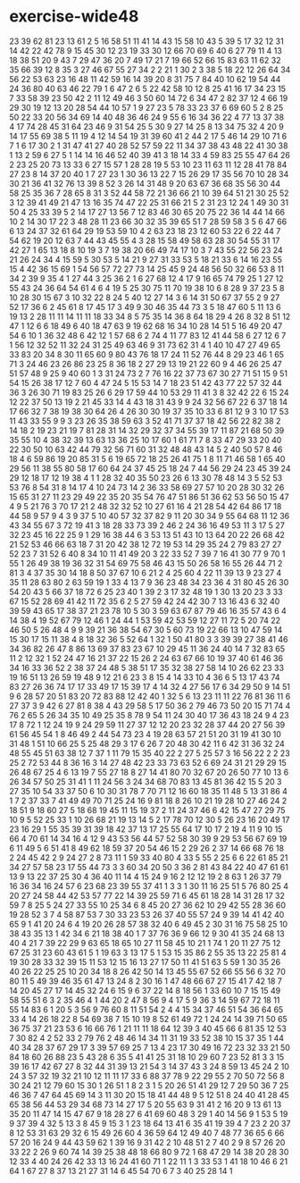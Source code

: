 # exercise-wide48
23
39
62
81
23
13
61
2
5
16
58
51
11
41
14
43
15
58
10
43
5
39
5
17
32
12
31
14
42
22
42
78
9
15
45
30
12
23
19
33
30
12
66
70
69
6
40
6
27
79
11
4
13
18
38
51
20
9
43
7
29
47
36
20
7
49
17
21
7
19
66
52
66
15
83
63
11
62
32
35
66
39
12
8
35
3
27
46
67
55
27
34
2
2
21
1
30
2
3
38
5
18
22
12
26
64
34
56
22
53
63
23
16
48
11
42
59
16
14
39
20
8
31
75
7
84
40
10
62
19
54
44
24
36
80
40
63
46
22
79
1
6
47
2
6
5
22
42
58
10
12
8
25
41
16
17
34
23
15
7
33
58
39
23
50
42
2
11
12
49
46
3
50
60
14
72
6
34
47
2
82
37
12
4
66
19
29
30
19
12
13
20
28
54
44
10
57
1
9
27
23
5
78
33
23
37
6
69
60
5
2
8
25
50
22
33
20
56
34
69
14
40
48
36
46
24
9
55
6
16
34
36
22
4
77
13
37
38
4
17
74
28
45
31
64
23
46
9
31
54
25
5
30
9
27
14
25
8
13
34
75
32
4
20
9
14
17
55
69
38
5
11
19
4
12
14
54
19
31
39
60
41
2
44
2
17
5
46
14
29
10
71
6
7
1
6
17
30
2
1
31
47
41
27
40
28
52
57
59
22
11
34
37
38
43
48
22
41
30
38
1
13
2
59
6
27
5
1
14
14
16
46
52
40
39
41
3
18
14
33
4
59
83
25
55
47
64
26
2
23
25
20
73
13
33
6
27
15
57
1
28
28
19
5
53
10
23
11
63
11
12
28
41
78
84
27
23
8
14
37
20
40
1
7
27
23
1
30
36
13
22
7
15
26
29
17
35
56
70
10
28
34
30
21
36
41
32
76
13
39
8
52
3
26
14
31
48
9
20
63
67
36
68
35
56
30
44
58
25
35
36
7
28
65
8
31
3
52
44
58
72
21
36
66
21
10
39
64
51
21
30
25
52
3
12
39
41
49
21
47
13
16
35
74
47
22
25
31
66
21
5
2
31
23
12
24
1
49
30
31
50
4
25
33
39
5
2
14
17
27
13
56
7
12
83
46
30
65
20
75
22
36
14
44
14
66
10
2
14
30
17
22
3
48
28
11
23
66
30
32
35
39
65
51
7
28
59
58
3
5
6
47
66
6
13
24
37
32
61
64
29
19
53
59
10
4
2
63
23
18
23
12
60
53
22
6
22
44
7
54
62
19
20
12
63
7
44
43
45
55
4
3
28
15
58
49
58
63
28
30
54
55
31
17
42
27
1
65
13
18
8
10
19
3
7
19
38
20
66
49
74
17
10
3
7
43
55
22
56
23
24
21
26
24
34
4
15
59
5
30
53
5
14
21
9
27
31
33
53
5
18
21
33
6
14
16
23
55
15
4
42
36
15
69
1
54
56
57
72
27
73
14
25
45
9
24
48
56
50
32
66
53
8
11
34
2
39
9
35
4
1
27
44
3
25
36
2
1
6
27
68
12
4
17
9
16
65
74
79
25
1
27
12
55
43
24
36
64
54
61
4
6
4
19
5
25
30
75
11
70
19
38
10
6
8
28
9
37
23
5
8
10
28
30
15
67
3
10
32
22
8
24
5
40
12
27
14
3
6
14
31
50
67
37
55
2
9
27
52
17
36
6
2
45
61
8
17
45
17
3
49
9
30
46
35
44
73
3
5
18
47
60
5
11
13
6
19
13
2
28
11
11
14
11
11
18
33
34
8
5
75
35
14
36
8
64
18
29
4
26
8
32
8
51
12
47
1
12
6
6
18
49
6
40
18
47
63
9
19
62
68
16
34
10
28
14
51
5
16
49
20
47
54
6
10
1
36
32
48
6
42
12
1
57
68
6
2
74
4
11
77
83
12
41
44
58
6
27
12
6
7
1
56
12
32
52
11
32
24
31
25
49
63
46
9
31
73
62
31
4
1
40
10
47
27
49
65
33
83
20
34
8
30
11
65
60
9
80
43
76
18
17
24
11
52
76
44
8
29
23
46
1
65
71
3
24
46
23
26
86
23
25
8
36
18
2
27
29
13
19
21
22
60
9
4
46
26
25
47
51
57
48
9
25
9
40
60
1
3
31
24
73
2
7
76
16
22
37
73
67
30
27
71
51
15
9
51
54
15
26
38
17
12
7
60
4
47
24
5
15
53
14
7
18
23
51
42
43
77
22
57
32
44
36
3
26
30
71
19
83
25
26
6
29
17
59
44
10
53
29
11
41
3
8
32
42
22
6
15
24
12
22
37
50
13
19
2
21
45
33
14
4
43
18
31
43
9
9
24
32
56
67
22
6
37
18
14
17
66
32
7
38
19
38
30
64
26
4
26
30
30
19
37
35
10
33
6
81
12
9
3
10
17
53
11
43
33
55
9
9
3
23
26
35
38
59
63
3
52
41
71
37
37
18
42
56
22
82
38
2
14
18
2
19
23
21
19
7
81
28
31
14
32
29
32
37
34
55
39
17
11
87
21
68
50
39
35
55
10
4
38
32
39
13
63
13
36
25
10
17
60
1
61
71
7
8
33
47
29
33
20
40
22
30
50
10
63
42
44
79
32
56
71
60
31
32
48
48
43
14
5
2
40
50
57
8
46
18
4
6
59
86
19
20
85
31
5
6
19
65
72
18
25
26
41
75
1
8
11
71
46
58
1
65
40
29
56
11
38
55
80
58
17
60
64
24
37
45
25
18
24
7
44
56
29
24
23
45
39
24
29
12
18
17
12
19
38
4
1
1
28
32
40
35
50
23
26
6
13
30
78
48
14
3
5
52
53
53
76
8
54
31
8
14
17
4
10
24
73
14
2
36
33
58
69
27
57
10
20
28
30
32
26
15
65
31
27
11
23
29
49
22
35
20
35
54
76
47
51
86
51
36
62
53
56
50
15
47
4
9
5
21
76
3
70
17
21
2
48
32
32
52
10
27
61
16
4
21
28
54
42
64
86
17
18
44
58
9
57
9
4
3
9
37
5
10
40
57
32
37
82
9
11
20
30
34
9
55
64
68
11
12
36
43
34
55
67
3
72
19
41
3
18
28
33
73
39
2
46
2
24
36
16
49
53
11
3
17
5
27
32
23
45
16
22
25
9
1
29
16
38
44
6
3
53
13
51
43
10
13
64
20
22
26
68
42
21
52
53
46
66
63
18
7
31
20
42
38
12
72
19
53
14
29
35
24
2
79
83
27
27
52
23
7
31
52
6
40
8
34
10
11
41
49
20
3
22
33
52
7
39
7
16
41
30
77
9
70
1
55
1
26
49
38
19
36
32
31
54
69
75
58
46
43
15
50
26
58
16
55
26
44
71
2
81
3
4
37
35
30
14
18
8
50
37
67
10
6
21
2
4
25
60
4
22
11
39
13
9
23
27
4
35
11
28
63
80
2
63
59
19
1
33
4
13
7
9
36
23
48
34
23
36
4
31
80
45
26
30
54
20
43
5
66
37
18
72
6
25
23
40
1
39
2
3
17
32
48
19
1
30
13
20
23
3
33
67
15
52
28
69
41
42
11
72
35
6
2
5
27
59
42
24
42
30
7
13
16
43
6
32
40
39
59
43
65
17
38
37
21
23
78
10
5
30
3
59
63
67
87
79
46
16
35
57
43
6
4
14
38
4
19
52
67
79
12
46
1
24
44
1
53
59
42
53
59
12
27
11
72
5
20
74
22
46
50
5
26
48
4
9
9
39
21
36
38
54
67
30
5
60
73
19
22
66
13
10
47
59
14
15
30
17
15
11
38
4
8
18
32
36
5
52
64
1
32
1
50
41
80
3
3
39
39
27
38
41
46
34
36
82
26
47
8
86
13
69
37
83
23
67
10
29
45
11
36
24
40
14
7
32
83
65
11
2
12
32
1
52
24
47
16
21
37
22
15
26
2
24
63
67
66
10
19
37
40
61
46
36
34
16
33
36
52
2
38
37
24
48
5
38
51
17
35
32
38
27
58
14
10
26
62
23
33
19
16
51
13
26
59
19
48
9
12
21
6
23
3
8
15
4
14
33
10
4
36
6
5
13
17
43
74
83
27
26
36
74
17
17
33
49
17
15
39
17
4
14
32
4
27
56
17
6
34
29
50
9
14
51
9
6
28
57
20
51
83
20
72
83
88
12
42
40
1
32
5
6
13
23
11
11
22
76
81
36
11
6
27
37
3
9
42
6
27
81
8
38
4
43
29
58
5
17
50
36
2
79
46
73
50
20
15
71
74
4
76
2
65
5
26
34
35
10
49
25
35
8
78
9
54
11
24
30
40
17
36
43
18
24
9
4
23
17
8
72
1
12
24
19
9
24
29
59
11
27
37
12
12
20
23
32
28
37
44
20
27
56
39
61
56
45
54
1
8
46
49
2
44
54
73
23
4
19
28
63
57
21
51
20
31
19
41
30
10
31
48
1
51
10
66
25
5
25
48
29
3
17
6
26
7
20
48
30
42
11
6
42
31
36
32
24
48
55
45
51
63
38
12
7
37
1
11
79
15
35
40
22
2
27
5
25
57
3
16
56
22
2
2
23
25
2
72
53
44
8
36
16
3
14
27
48
42
23
33
73
63
52
6
69
24
31
21
29
29
15
26
48
67
25
4
6
13
19
7
55
27
18
8
27
14
41
80
70
32
67
20
26
50
77
10
13
6
26
34
57
50
25
31
41
1
11
24
56
3
24
34
68
70
83
13
45
81
36
42
15
5
20
3
27
35
10
54
33
37
50
6
10
30
31
78
7
70
71
12
16
60
18
35
11
48
5
13
31
86
4
1
7
2
37
33
7
41
49
49
70
71
25
24
16
9
81
18
8
26
10
21
19
28
10
27
46
24
2
18
51
9
18
60
27
5
18
68
19
45
11
15
19
37
2
11
24
37
46
6
42
15
47
27
29
75
10
9
5
52
25
33
1
10
26
68
21
19
13
14
5
2
17
78
70
12
30
5
26
23
16
20
49
17
23
16
29
1
55
35
39
31
39
18
42
37
13
17
25
55
64
17
10
17
2
19
4
11
9
10
15
66
4
70
61
14
34
16
4
12
9
43
53
56
44
57
52
58
30
39
9
29
53
56
67
69
19
6
11
49
5
6
51
41
8
49
62
18
59
37
20
54
46
15
2
29
26
2
37
14
66
68
76
18
2
24
45
42
2
9
24
27
2
8
73
11
1
59
33
40
80
4
33
5
55
2
25
6
6
22
61
85
21
34
27
57
58
23
17
55
44
73
3
3
60
34
20
50
3
36
2
81
43
84
22
40
47
61
61
13
9
13
22
37
25
30
4
36
40
11
14
4
15
24
9
16
2
12
12
19
2
8
63
1
26
37
79
16
36
34
16
24
57
6
23
68
23
39
55
37
41
1
3
3
1
30
11
16
25
51
5
76
80
25
4
20
27
24
58
44
42
53
57
77
22
14
39
25
59
71
6
45
61
18
28
14
31
28
17
32
59
7
8
25
5
24
27
33
55
10
25
34
6
8
45
20
27
36
62
10
29
42
55
28
36
60
19
28
52
3
7
4
58
87
53
7
30
33
23
53
26
37
40
55
57
24
9
39
14
41
42
40
65
9
1
41
20
24
6
4
19
20
26
28
57
38
32
40
6
49
45
2
30
31
16
75
58
25
10
38
43
35
13
1
42
34
6
21
18
38
40
1
7
37
76
36
9
66
12
9
30
41
35
24
68
13
40
4
21
7
39
22
29
9
63
65
18
65
10
27
11
58
45
10
21
1
74
1
20
11
27
75
12
67
25
31
23
60
43
61
5
1
19
63
3
13
17
5
1
53
15
35
86
2
55
35
13
22
25
81
4
19
30
28
33
32
39
15
11
53
12
15
16
13
27
17
50
11
41
51
63
5
59
1
30
35
26
40
26
22
25
25
10
20
34
18
8
26
42
50
14
13
45
55
67
52
66
55
56
6
32
70
80
11
5
49
39
46
35
61
47
13
24
8
2
30
16
1
47
48
66
67
27
15
41
7
42
18
7
14
20
45
27
17
14
45
32
24
6
15
9
6
37
22
14
8
18
56
1
33
60
10
7
15
15
49
58
55
51
6
3
2
35
46
4
1
44
20
2
47
8
56
9
4
17
5
9
36
3
14
59
67
72
18
11
55
14
83
6
1
20
5
3
56
9
76
60
8
11
51
54
2
4
4
15
34
37
46
51
54
36
64
65
33
4
14
26
18
22
8
54
69
38
7
15
10
19
8
52
61
49
72
1
24
24
14
39
71
50
65
36
75
37
21
23
53
6
16
66
76
1
21
11
11
18
64
12
39
3
40
45
66
6
81
35
12
53
7
30
82
4
2
52
33
2
79
76
2
48
46
14
34
11
31
19
33
52
38
10
15
37
35
1
44
40
34
28
37
67
29
17
3
39
57
69
25
7
13
4
23
17
30
49
16
72
23
32
33
21
50
84
18
60
26
88
23
5
43
28
6
35
5
41
41
25
31
18
10
29
60
7
23
52
81
3
3
15
39
16
17
42
67
27
8
32
44
31
39
13
21
54
3
14
37
43
3
24
8
59
13
45
24
2
10
24
3
57
32
19
32
21
10
12
11
11
17
33
6
88
37
78
9
22
29
55
2
70
50
72
56
8
30
24
21
12
79
60
15
30
1
26
51
1
8
2
3
1
5
20
26
51
41
29
12
7
29
50
36
7
25
46
36
7
47
64
45
69
14
3
11
30
20
15
18
41
44
48
9
5
12
51
8
24
40
41
28
45
65
38
56
44
53
29
34
68
73
14
27
17
5
20
55
63
9
31
41
2
16
20
9
13
61
13
35
20
11
47
14
15
47
67
9
18
28
27
6
41
69
60
48
3
29
1
40
14
56
9
1
53
5
19
9
37
39
4
32
5
13
3
8
45
9
15
3
1
23
18
64
13
41
6
35
41
19
39
4
7
23
2
20
37
8
12
53
31
63
29
32
6
15
49
26
60
4
36
59
64
12
49
40
7
48
77
36
65
6
66
57
20
16
24
9
44
43
59
62
1
39
16
9
31
42
2
10
48
51
2
7
40
2
9
8
57
26
20
33
22
2
26
9
60
74
14
39
25
38
48
18
66
80
9
72
1
68
47
29
14
38
20
28
30
12
33
4
40
24
26
42
33
13
16
24
41
60
71
1
22
11
1
3
33
53
1
41
18
10
46
6
21
64
1
67
27
8
37
13
21
27
31
14
6
45
54
70
6
7
3
40
25
28
14
1
